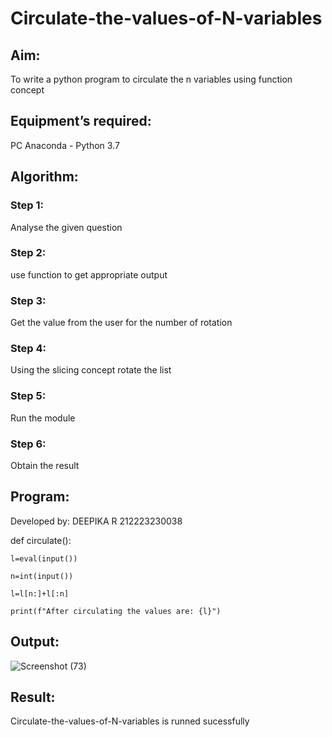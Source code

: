 # Circulate-the-values-of-N-variables
## Aim:
To write a python program to circulate the n variables using function concept
## Equipment’s required:
PC
Anaconda - Python 3.7
## Algorithm: 
### Step 1: 
Analyse the given question

### Step 2: 
use function to get appropriate output

### Step 3: 
Get the value from the user for the number of rotation

### Step 4: 
Using the slicing concept rotate the list

### Step 5: 
Run the module

### Step 6: 
Obtain the result

## Program:
Developed by: DEEPIKA R
212223230038

def circulate():

    l=eval(input())
    
    n=int(input())
    
    l=l[n:]+l[:n]
    
    print(f"After circulating the values are: {l}")
## Output:
![Screenshot (73)](https://github.com/user-attachments/assets/e9f89eb2-2fa9-4b53-b58f-706ab042ba2f)

## Result:
Circulate-the-values-of-N-variables is runned sucessfully
